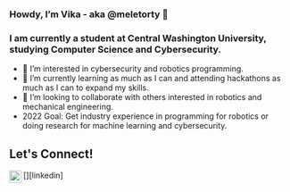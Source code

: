 ### Howdy, I’m Vika - aka @meletorty 👋

### I am currently a student at Central Washington University, studying Computer Science and Cybersecurity.
- 👀 I’m interested in cybersecurity and robotics programming. 
- 🌱 I’m currently learning as much as I can and attending hackathons as much as I can to expand my skills.
- 💞️ I’m looking to collaborate with others interested in robotics and mechanical engineering.
- 2022 Goal: Get industry experience in programming for robotics or doing research for machine learning and cybersecurity.

## Let's Connect!

[<img align="left" alt="Vika | LinkedIn" width="22px" src="https://cdn.jsdelivr.net/npm/simple-icons@v3/icons/linkedin.svg"/>][linkedin]
<!---

<br />
[linkedin](https://www.linkedin.com/in/vika-crossland-959825195?lipi=urn%3Ali%3Apage%3Ad_flagship3_profile_view_base_contact_details%3BLaRHa2jnTH212BLi1zPQ6g%3D%3D)
